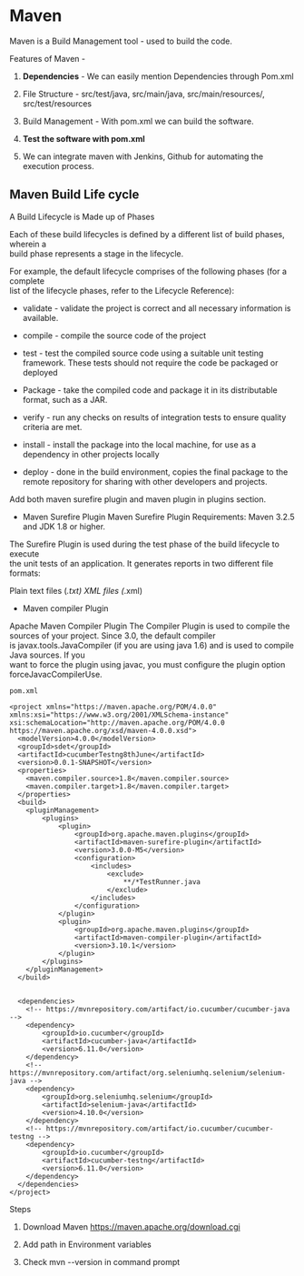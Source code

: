 # Maven

Maven is a Build Management tool - used to build the code.

Features of Maven - 
1. **Dependencies** - We can easily mention Dependencies through Pom.xml

2. File Structure - src/test/java, src/main/java, src/main/resources/, src/test/resources

3. Build Management - With pom.xml we can build the software.

4. **Test the software with pom.xml**

5. We can integrate maven with Jenkins, Github for automating the execution process.




## Maven Build Life cycle

A Build Lifecycle is Made up of Phases

Each of these build lifecycles is defined by a different list of build phases, wherein a  
build phase represents a stage in the lifecycle.

For example, the default lifecycle comprises of the following phases (for a complete  
list of the lifecycle phases, refer to the Lifecycle Reference):  

* validate - validate the project is correct and all necessary information is available.  

* compile - compile the source code of the project

* test - test the compiled source code using a suitable unit testing framework. These
tests should not require the code be packaged or deployed

* Package -  take the compiled code and package it in its distributable format, such as
a JAR.

* verify - run any checks on results of integration tests to ensure quality criteria are
met.

* install - install the package into the local machine, for use as a dependency in
other projects locally

* deploy - done in the build environment, copies the final package to the remote
repository for sharing with other developers and projects.


Add both maven surefire plugin and maven plugin in plugins section.  


* Maven Surefire Plugin
Maven Surefire Plugin
Requirements: Maven 3.2.5 and JDK 1.8 or higher.

The Surefire Plugin is used during the test phase of the build lifecycle to execute   
the unit tests of an application. It generates reports in two different file formats:

Plain text files (*.txt)
XML files (*.xml)


* Maven compiler Plugin

Apache Maven Compiler Plugin
The Compiler Plugin is used to compile the sources of your project. Since 3.0, the default compiler   
is javax.tools.JavaCompiler (if you are using java 1.6) and is used to compile Java sources. If you   
want to force the plugin using javac, you must configure the plugin option forceJavacCompilerUse. 

```
pom.xml

<project xmlns="https://maven.apache.org/POM/4.0.0" xmlns:xsi="https://www.w3.org/2001/XMLSchema-instance" xsi:schemaLocation="http://maven.apache.org/POM/4.0.0 https://maven.apache.org/xsd/maven-4.0.0.xsd">
  <modelVersion>4.0.0</modelVersion>
  <groupId>sdet</groupId>
  <artifactId>cucumberTestng8thJune</artifactId>
  <version>0.0.1-SNAPSHOT</version>
  <properties>
	<maven.compiler.source>1.8</maven.compiler.source>
	<maven.compiler.target>1.8</maven.compiler.target>
  </properties>
  <build>
	<pluginManagement>
		<plugins>
			<plugin>
				<groupId>org.apache.maven.plugins</groupId>
				<artifactId>maven-surefire-plugin</artifactId>
				<version>3.0.0-M5</version>
				<configuration>
					<includes>
						<exclude>
							**/*TestRunner.java
						</exclude>
					</includes>
				</configuration>
			</plugin>
			<plugin>
				<groupId>org.apache.maven.plugins</groupId>
				<artifactId>maven-compiler-plugin</artifactId>
				<version>3.10.1</version>
			</plugin>
		</plugins>
	</pluginManagement>
  </build>
  
  
  <dependencies>
	<!-- https://mvnrepository.com/artifact/io.cucumber/cucumber-java -->
	<dependency>
	    <groupId>io.cucumber</groupId>
	    <artifactId>cucumber-java</artifactId>
	    <version>6.11.0</version>
	</dependency>
	<!-- https://mvnrepository.com/artifact/org.seleniumhq.selenium/selenium-java -->
	<dependency>
	    <groupId>org.seleniumhq.selenium</groupId>
	    <artifactId>selenium-java</artifactId>
	    <version>4.10.0</version>
	</dependency>
	<!-- https://mvnrepository.com/artifact/io.cucumber/cucumber-testng -->
	<dependency>
	    <groupId>io.cucumber</groupId>
	    <artifactId>cucumber-testng</artifactId>
	    <version>6.11.0</version>
	</dependency>
  </dependencies>
</project>
```
Steps 
1. Download Maven
https://maven.apache.org/download.cgi

2. Add path in Environment variables

3. Check mvn --version in command prompt